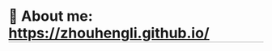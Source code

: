 <h1 id="About me" style="border-bottom: 2px solid #d3d3d3;">👀 About me: <a href="https://zhouhengli.github.io">https://zhouhengli.github.io/</a></h1>

